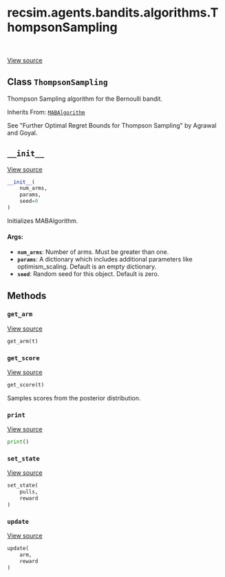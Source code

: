 <div itemscope itemtype="http://developers.google.com/ReferenceObject">
<meta itemprop="name" content="recsim.agents.bandits.algorithms.ThompsonSampling" />
<meta itemprop="path" content="Stable" />
<meta itemprop="property" content="__init__"/>
<meta itemprop="property" content="get_arm"/>
<meta itemprop="property" content="get_score"/>
<meta itemprop="property" content="print"/>
<meta itemprop="property" content="set_state"/>
<meta itemprop="property" content="update"/>
</div>

# recsim.agents.bandits.algorithms.ThompsonSampling

<table class="tfo-notebook-buttons tfo-api" align="left">
</table>

<a target="_blank" href="https://github.com/google-research/recsim/tree/master/recsim//agents/bandits/algorithms.py">View
source</a>

## Class `ThompsonSampling`

Thompson Sampling algorithm for the Bernoulli bandit.

Inherits From:
[`MABAlgorithm`](../../../../recsim/agents/bandits/algorithms/MABAlgorithm.md)

<!-- Placeholder for "Used in" -->

See "Further Optimal Regret Bounds for Thompson Sampling" by Agrawal and Goyal.

<h2 id="__init__"><code>__init__</code></h2>

<a target="_blank" href="https://github.com/google-research/recsim/tree/master/recsim//agents/bandits/algorithms.py">View
source</a>

```python
__init__(
    num_arms,
    params,
    seed=0
)
```

Initializes MABAlgorithm.

#### Args:

*   <b>`num_arms`</b>: Number of arms. Must be greater than one.
*   <b>`params`</b>: A dictionary which includes additional parameters like
    optimism_scaling. Default is an empty dictionary.
*   <b>`seed`</b>: Random seed for this object. Default is zero.

## Methods

<h3 id="get_arm"><code>get_arm</code></h3>

<a target="_blank" href="https://github.com/google-research/recsim/tree/master/recsim//agents/bandits/algorithms.py">View
source</a>

```python
get_arm(t)
```

<h3 id="get_score"><code>get_score</code></h3>

<a target="_blank" href="https://github.com/google-research/recsim/tree/master/recsim//agents/bandits/algorithms.py">View
source</a>

```python
get_score(t)
```

Samples scores from the posterior distribution.

<h3 id="print"><code>print</code></h3>

<a target="_blank" href="https://github.com/google-research/recsim/tree/master/recsim//agents/bandits/algorithms.py">View
source</a>

```python
print()
```

<h3 id="set_state"><code>set_state</code></h3>

<a target="_blank" href="https://github.com/google-research/recsim/tree/master/recsim//agents/bandits/algorithms.py">View
source</a>

```python
set_state(
    pulls,
    reward
)
```

<h3 id="update"><code>update</code></h3>

<a target="_blank" href="https://github.com/google-research/recsim/tree/master/recsim//agents/bandits/algorithms.py">View
source</a>

```python
update(
    arm,
    reward
)
```
